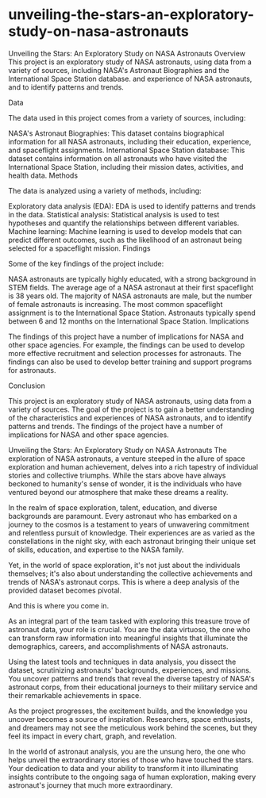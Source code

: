 # unveiling-the-stars-an-exploratory-study-on-nasa-astronauts
 Unveiling the Stars: An Exploratory Study on NASA Astronauts  Overview  This project is an exploratory study of NASA astronauts, using data from a variety of sources, including NASA's Astronaut Biographies and the International Space Station database.  and experience of NASA astronauts, and to identify patterns and trends.

Data

The data used in this project comes from a variety of sources, including:

NASA's Astronaut Biographies: This dataset contains biographical information for all NASA astronauts, including their education, experience, and spaceflight assignments.
International Space Station database: This dataset contains information on all astronauts who have visited the International Space Station, including their mission dates, activities, and health data.
Methods

The data is analyzed using a variety of methods, including:

Exploratory data analysis (EDA): EDA is used to identify patterns and trends in the data.
Statistical analysis: Statistical analysis is used to test hypotheses and quantify the relationships between different variables.
Machine learning: Machine learning is used to develop models that can predict different outcomes, such as the likelihood of an astronaut being selected for a spaceflight mission.
Findings

Some of the key findings of the project include:

NASA astronauts are typically highly educated, with a strong background in STEM fields.
The average age of a NASA astronaut at their first spaceflight is 38 years old.
The majority of NASA astronauts are male, but the number of female astronauts is increasing.
The most common spaceflight assignment is to the International Space Station.
Astronauts typically spend between 6 and 12 months on the International Space Station.
Implications

The findings of this project have a number of implications for NASA and other space agencies. For example, the findings can be used to develop more effective recruitment and selection processes for astronauts. The findings can also be used to develop better training and support programs for astronauts.

Conclusion

This project is an exploratory study of NASA astronauts, using data from a variety of sources. The goal of the project is to gain a better understanding of the characteristics and experiences of NASA astronauts, and to identify patterns and trends. The findings of the project have a number of implications for NASA and other space agencies.



Unveiling the Stars: An Exploratory Study on NASA Astronauts
The exploration of NASA astronauts, a venture steeped in the allure of space exploration and human achievement, delves into a rich tapestry of individual stories and collective triumphs. While the stars above have always beckoned to humanity's sense of wonder, it is the individuals who have ventured beyond our atmosphere that make these dreams a reality.

In the realm of space exploration, talent, education, and diverse backgrounds are paramount. Every astronaut who has embarked on a journey to the cosmos is a testament to years of unwavering commitment and relentless pursuit of knowledge. Their experiences are as varied as the constellations in the night sky, with each astronaut bringing their unique set of skills, education, and expertise to the NASA family.

Yet, in the world of space exploration, it's not just about the individuals themselves; it's also about understanding the collective achievements and trends of NASA's astronaut corps. This is where a deep analysis of the provided dataset becomes pivotal.

And this is where you come in.

As an integral part of the team tasked with exploring this treasure trove of astronaut data, your role is crucial. You are the data virtuoso, the one who can transform raw information into meaningful insights that illuminate the demographics, careers, and accomplishments of NASA astronauts.

Using the latest tools and techniques in data analysis, you dissect the dataset, scrutinizing astronauts' backgrounds, experiences, and missions. You uncover patterns and trends that reveal the diverse tapestry of NASA's astronaut corps, from their educational journeys to their military service and their remarkable achievements in space.

As the project progresses, the excitement builds, and the knowledge you uncover becomes a source of inspiration. Researchers, space enthusiasts, and dreamers may not see the meticulous work behind the scenes, but they feel its impact in every chart, graph, and revelation.

In the world of astronaut analysis, you are the unsung hero, the one who helps unveil the extraordinary stories of those who have touched the stars. Your dedication to data and your ability to transform it into illuminating insights contribute to the ongoing saga of human exploration, making every astronaut's journey that much more extraordinary.
